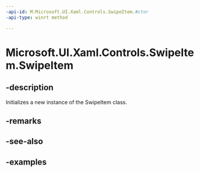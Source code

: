 ```yaml
---
-api-id: M:Microsoft.UI.Xaml.Controls.SwipeItem.#ctor
-api-type: winrt method

---
```

<!-- Method syntax.
public SwipeItem.SwipeItem()
-->

# Microsoft.UI.Xaml.Controls.SwipeItem.SwipeItem


## -description

Initializes a new instance of the SwipeItem class.


## -remarks


## -see-also


## -examples


